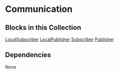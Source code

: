 Communication
=============

Blocks in this Collection
---
[LocalSubscriber](docs/local_subscriber.md)
[LocalPublisher](docs/local_publisher.md)
[Subscriber](docs/subscriber.md)
[Publisher](docs/publisher.md)

Dependencies
---
None
